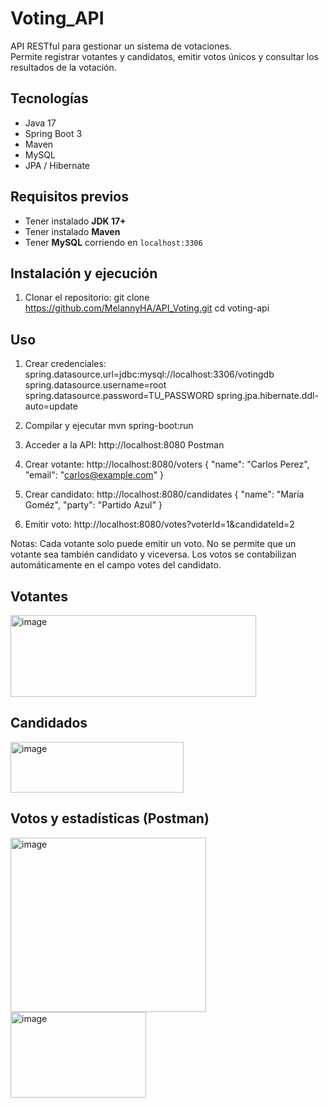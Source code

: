 # Voting_API

API RESTful para gestionar un sistema de votaciones.  
Permite registrar votantes y candidatos, emitir votos únicos y consultar los resultados de la votación.  

## Tecnologías
- Java 17
- Spring Boot 3
- Maven
- MySQL
- JPA / Hibernate

## Requisitos previos
- Tener instalado **JDK 17+**
- Tener instalado **Maven**
- Tener **MySQL** corriendo en `localhost:3306`

## Instalación y ejecución
1. Clonar el repositorio:
   git clone https://github.com/MelannyHA/API_Voting.git
   cd voting-api


## Uso
1. Crear credenciales:
   spring.datasource.url=jdbc:mysql://localhost:3306/votingdb
   spring.datasource.username=root
   spring.datasource.password=TU_PASSWORD
   spring.jpa.hibernate.ddl-auto=update
2. Compilar y ejecutar
   mvn spring-boot:run
3. Acceder a la API:
   http://localhost:8080
Postman
4. Crear votante: 
http://localhost:8080/voters
   {
     "name": "Carlos Perez",
     "email": "carlos@example.com"
   }
5. Crear candidato:
http://localhost:8080/candidates
   {
     "name": "María Goméz",
     "party": "Partido Azul"
   }

6. Emitir voto:
http://localhost:8080/votes?voterId=1&candidateId=2


Notas:
Cada votante solo puede emitir un voto.
No se permite que un votante sea también candidato y viceversa.
Los votos se contabilizan automáticamente en el campo votes del candidato.

## Votantes
<img width="393" height="131" alt="image" src="https://github.com/user-attachments/assets/bd2bcfdb-6d0b-4fd1-9fb2-2dee4b02ed73" />

## Candidados
<img width="277" height="81" alt="image" src="https://github.com/user-attachments/assets/24646a6e-0909-4ebe-b3ee-0820f6472e36" />

## Votos y estadísticas (Postman)
<img width="313" height="279" alt="image" src="https://github.com/user-attachments/assets/c5de5ff7-3696-480e-8d93-64c15765de70" />
<img width="217" height="137" alt="image" src="https://github.com/user-attachments/assets/f5caff8a-c8dc-4ed3-8048-0baeb8ce7e4e" />
